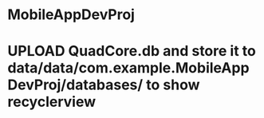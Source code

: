 # MobileAppDevProj

# UPLOAD QuadCore.db and store it to data/data/com.example.MobileAppDevProj/databases/ to show recyclerview
